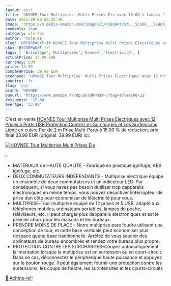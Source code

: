 ```yaml
---
layout: post
title: 'HOVNEE Tour Multiprise  Multi Prises Éle avec 15.00 % rabais '
date: 2021-09-09 06:24:49
image: 'https://m.media-amazon.com/images/I/416qHkt7ozL._SL500_._SL400_.jpg'
comments: true
category: ofertas
author: 'tole.es'
slug: 'B07QRPWQXF-fr HOVNEE Tour Multiprise Multi Prises Électriques avec 12...'
sku: 'B07QRPWQXF-fr'
tags: [ 'Bricolage','Multiprises','hovnee','Électricité', ]
actualPrice: 33.99 EUR
currency: EUR
price: 33.99
comparePrice: 39.99 EUR
prodname: 'HOVNEE Tour Multiprise  Multi Prises Électriques avec 12 Prises  5 Ports USB Protection Contre Les Surcharges et Les Surtensions  Ligne en cuivre Pur de 2 m Prise Multi-Ports'
country: 'fr'
flag: '🇫🇷'
brand: 'HOVNEE'
buyurl: 'https://www.amazon.fr/dp/B07QRPWQXF/?tag=tolees0d-21'
descuento: '15.00'
average: '33.99'
---
```


C'est en vente [HOVNEE Tour Multiprise  Multi Prises Électriques avec 12 Prises  5 Ports USB Protection Contre Les Surcharges et Les Surtensions  Ligne en cuivre Pur de 2 m Prise Multi-Ports](https://www.amazon.fr/dp/B07QRPWQXF/?tag=tolees0d-21)  à  15.00 % de réduction, prix final  33.99 EUR (original: 39.99 EUR) ici:

[![HOVNEE Tour Multiprise  Multi Prises Éle](https://m.media-amazon.com/images/I/416qHkt7ozL._SL500_._SL400_.jpg)](https://www.amazon.fr/dp/B07QRPWQXF/?tag=tolees0d-21)

ℹ️:

- MATÉRIAUX de HAUTE QUALITÉ - Fabriqué en plastique ignifuge, ABS ignifuge, etc.
- DEUX COMMUTATEURS INDÉPENDANTS - Multiprise electrique équipé un ensemble de deux commutateurs et un indicateur LED. Par conséquent, si vous navez pas besoin dutiliser trop dappareils électroniques en même temps, vous pouvez désactiver linterrupteur de prise dun côté pour économiser de lélectricité pour vous.
- MULTIPRISE-Tour multiprise équipé de 12 prises et 5 USB, adapté aux téléphones mobiles, ordinateurs portables, lampes de poche, téléviseurs, etc. Il peut charger plus dappareils électroniques et est le premier choix pour les maisons et les bureaux.
- PRENDRE MOINS DE PLACE - Notre multiprise pare foudre utilisent une conception de tour, et cette base verticale peut économiser plus despace quune base traditionnelle. Arrêtez de vous soucier des ordinateurs de bureau encombrés et rendez votre bureau plus propre.
- PROTECTION CONTRE LES SURCHARGES-Coupez automatiquement lalimentation lorsque la multiprise est en surtension ou en court-circuit. Dans ce cas, déconnectez le périphérique haute puissance et appuyez sur le bouton rouge. Il peut également fournir une protection contre les surtensions, les coups de foudre, les surintensités et les courts-circuits

[🛒 Achète-le!!](https://www.amazon.fr/dp/B07QRPWQXF/?tag=tolees0d-21)
